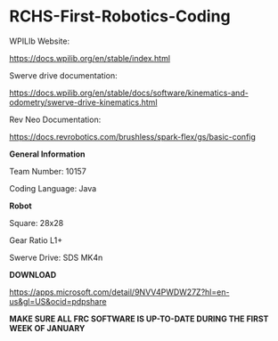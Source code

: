 # RCHS-First-Robotics-Coding

WPILIb Website:

https://docs.wpilib.org/en/stable/index.html

Swerve drive documentation:

https://docs.wpilib.org/en/stable/docs/software/kinematics-and-odometry/swerve-drive-kinematics.html

Rev Neo Documentation:

https://docs.revrobotics.com/brushless/spark-flex/gs/basic-config

**General Information**

Team Number: 10157

Coding Language: Java

**Robot**

Square: 28x28

Gear Ratio L1+

Swerve Drive: SDS MK4n

**DOWNLOAD**

https://apps.microsoft.com/detail/9NVV4PWDW27Z?hl=en-us&gl=US&ocid=pdpshare

**MAKE SURE ALL FRC SOFTWARE IS UP-TO-DATE DURING THE FIRST WEEK OF JANUARY**
